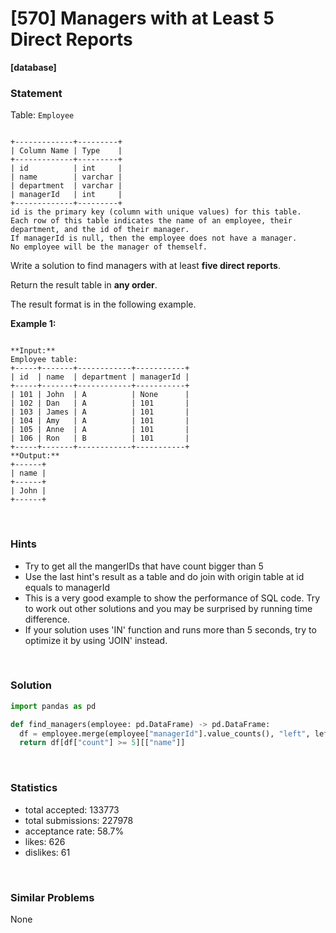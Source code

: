 # [570] Managers with at Least 5 Direct Reports

**[database]**

### Statement

Table: `Employee`

```

+-------------+---------+
| Column Name | Type    |
+-------------+---------+
| id          | int     |
| name        | varchar |
| department  | varchar |
| managerId   | int     |
+-------------+---------+
id is the primary key (column with unique values) for this table.
Each row of this table indicates the name of an employee, their department, and the id of their manager.
If managerId is null, then the employee does not have a manager.
No employee will be the manager of themself.

```




Write a solution to find managers with at least **five direct reports**.

Return the result table in **any order**.

The result format is in the following example.


**Example 1:**

```

**Input:** 
Employee table:
+-----+-------+------------+-----------+
| id  | name  | department | managerId |
+-----+-------+------------+-----------+
| 101 | John  | A          | None      |
| 102 | Dan   | A          | 101       |
| 103 | James | A          | 101       |
| 104 | Amy   | A          | 101       |
| 105 | Anne  | A          | 101       |
| 106 | Ron   | B          | 101       |
+-----+-------+------------+-----------+
**Output:** 
+------+
| name |
+------+
| John |
+------+

```


<br />

### Hints

- Try to get all the mangerIDs that have count bigger than 5
- Use the last hint's result as a table and do join with origin table at id equals to managerId
- This is a very good example to show the performance of SQL code. Try to work out other solutions and you may be surprised by running time difference.
- If your solution uses 'IN' function and runs more than 5 seconds, try to optimize it by using 'JOIN' instead.

<br />

### Solution

```py
import pandas as pd

def find_managers(employee: pd.DataFrame) -> pd.DataFrame:
  df = employee.merge(employee["managerId"].value_counts(), "left", left_on="id", right_on="managerId")
  return df[df["count"] >= 5][["name"]]
```

<br />

### Statistics

- total accepted: 133773
- total submissions: 227978
- acceptance rate: 58.7%
- likes: 626
- dislikes: 61

<br />

### Similar Problems

None
